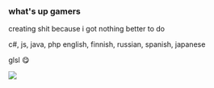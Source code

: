 ### what's up gamers
creating shit because i got nothing better to do

c#, js, java, php
english, finnish, russian, spanish, japanese

glsl 😋

![](https://komarev.com/ghpvc/?username=rinzexe&style=flat-square&color=grey)
